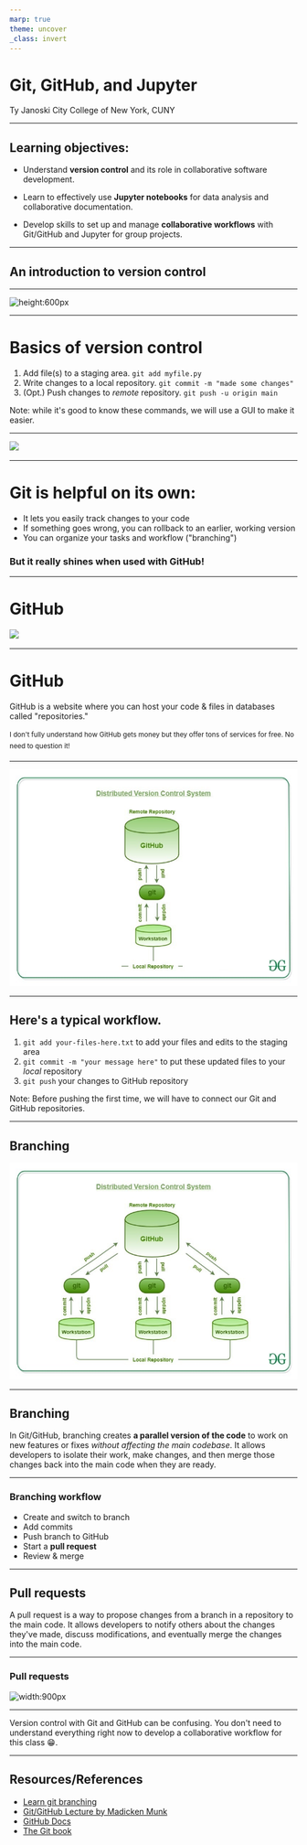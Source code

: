 ```yaml
---
marp: true
theme: uncover
_class: invert
---
```


# Git, GitHub, and Jupyter

Ty Janoski
City College of New York, CUNY 

---

## Learning objectives:

- Understand **version control** and its role in collaborative software development.

- Learn to effectively use **Jupyter notebooks** for data analysis and collaborative documentation.

- Develop skills to set up and manage **collaborative workflows** with Git/GitHub and Jupyter for group projects.

---

## An introduction to version control

---

![height:600px](http://www.phdcomics.com/comics/archive/phd101212s.gif)

---

# Basics of version control

1) Add file(s) to a staging area.
`git add myfile.py`
2) Write changes to a local repository.
`git commit -m "made some changes"`
3) (Opt.) Push changes to *remote* repository.
`git push -u origin main`

Note: while it's good to know these commands, we will use a GUI to make it easier.

---

![](https://res.cloudinary.com/practicaldev/image/fetch/s--M_fHUEqA--/c_limit%2Cf_auto%2Cfl_progressive%2Cq_auto%2Cw_880/https://thepracticaldev.s3.amazonaws.com/i/128hsgntnsu9bww0y8sz.png)

---

# Git is helpful on its own:

- It lets you easily track changes to your code
- If something goes wrong, you can rollback to an earlier, working version
- You can organize your tasks and workflow ("branching")

### But it really shines when used with GitHub!

---

# GitHub

![](https://play-lh.googleusercontent.com/PCpXdqvUWfCW1mXhH1Y_98yBpgsWxuTSTofy3NGMo9yBTATDyzVkqU580bfSln50bFU)

---

# GitHub

GitHub is a website where you can host your code & files in databases called "repositories."
<br></br>
<sup>I don't fully understand how GitHub gets money but they offer tons of services for free. No need to question it!</sup>

---

![](Distributed-Version-Control-System-edited.jpg)

---

## Here's a typical workflow.
1) `git add your-files-here.txt` to add your files and edits to the staging area
2) `git commit -m "your message here"` to put these updated files to your *local* repository
3) `git push` your changes to GitHub repository

Note: Before pushing the first time, we will have to connect our Git and GitHub repositories.

---

## Branching
![](Distributed-Version-Control-System.jpg)

---

## Branching

In Git/GitHub, branching creates **a parallel version of the code** to work on new features or fixes *without affecting the main codebase*. It allows developers to isolate their work, make changes, and then merge those changes back into the main code when they are ready.

---

### Branching workflow

- Create and switch to branch
- Add commits
- Push branch to GitHub
- Start a **pull request**
- Review & merge

---

## Pull requests

A pull request is a way to propose changes from a branch in a repository to the main code. It allows developers to notify others about the changes they've made, discuss modifications, and eventually merge the changes into the main code.

---

### Pull requests

![width:900px](https://www.atlassian.com/blog/wp-content/uploads/bitbucket411-blog-1200x-branches2.png)

---

Version control with Git and GitHub can be confusing. You don't need to understand everything right now to develop a collaborative workflow for this class 😁.

---

## Resources/References

- [Learn git branching](https://learngitbranching.js.org/?locale=en_US)
- [Git/GitHub Lecture by Madicken Munk](https://munkm.github.io/2024-winterschool/git-collaboration.slides.html#/)
- [GitHub Docs](https://docs.github.com/en)
- [The Git book](https://git-scm.com/book/en/v2)